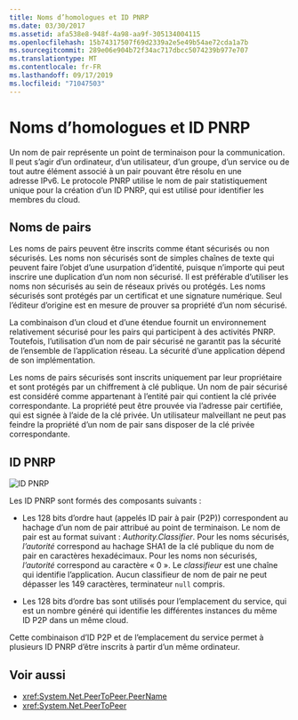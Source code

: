 ```yaml
---
title: Noms d’homologues et ID PNRP
ms.date: 03/30/2017
ms.assetid: afa538e8-948f-4a98-aa9f-305134004115
ms.openlocfilehash: 15b74317507f69d2339a2e5e49b54ae72cda1a7b
ms.sourcegitcommit: 289e06e904b72f34ac717dbcc5074239b977e707
ms.translationtype: MT
ms.contentlocale: fr-FR
ms.lasthandoff: 09/17/2019
ms.locfileid: "71047503"
---
```

# <a name="peer-names-and-pnrp-ids"></a>Noms d’homologues et ID PNRP
Un nom de pair représente un point de terminaison pour la communication. Il peut s’agir d’un ordinateur, d’un utilisateur, d’un groupe, d’un service ou de tout autre élément associé à un pair pouvant être résolu en une adresse IPv6. Le protocole PNRP utilise le nom de pair statistiquement unique pour la création d’un ID PNRP, qui est utilisé pour identifier les membres du cloud.  
  
## <a name="peer-names"></a>Noms de pairs  
 Les noms de pairs peuvent être inscrits comme étant sécurisés ou non sécurisés. Les noms non sécurisés sont de simples chaînes de texte qui peuvent faire l’objet d’une usurpation d’identité, puisque n’importe qui peut inscrire une duplication d’un nom non sécurisé. Il est préférable d’utiliser les noms non sécurisés au sein de réseaux privés ou protégés. Les noms sécurisés sont protégés par un certificat et une signature numérique. Seul l’éditeur d’origine est en mesure de prouver sa propriété d’un nom sécurisé.  
  
 La combinaison d’un cloud et d’une étendue fournit un environnement relativement sécurisé pour les pairs qui participent à des activités PNRP. Toutefois, l’utilisation d’un nom de pair sécurisé ne garantit pas la sécurité de l’ensemble de l’application réseau. La sécurité d’une application dépend de son implémentation.  
  
 Les noms de pairs sécurisés sont inscrits uniquement par leur propriétaire et sont protégés par un chiffrement à clé publique. Un nom de pair sécurisé est considéré comme appartenant à l’entité pair qui contient la clé privée correspondante. La propriété peut être prouvée via l’adresse pair certifiée, qui est signée à l’aide de la clé privée. Un utilisateur malveillant ne peut pas feindre la propriété d’un nom de pair sans disposer de la clé privée correspondante.  
  
## <a name="pnrp-ids"></a>ID PNRP  
 ![ID PNRP](./media/fdc9e8a0-4a1c-488d-a019-bc3a1973220c.gif "fdc9e8a0-4a1c-488d-a019-bc3a1973220c")  
  
 Les ID PNRP sont formés des composants suivants :  
  
- Les 128 bits d’ordre haut (appelés ID pair à pair (P2P)) correspondent au hachage d’un nom de pair attribué au point de terminaison. Le nom de pair est au format suivant : *Authority.Classifier*. Pour les noms sécurisés, *l’autorité* correspond au hachage SHA1 de la clé publique du nom de pair en caractères hexadécimaux. Pour les noms non sécurisés, *l’autorité* correspond au caractère « 0 ». Le *classifieur* est une chaîne qui identifie l’application. Aucun classifieur de nom de pair ne peut dépasser les 149 caractères, terminateur `null` compris.  
  
- Les 128 bits d’ordre bas sont utilisés pour l’emplacement du service, qui est un nombre généré qui identifie les différentes instances du même ID P2P dans un même cloud.  
  
 Cette combinaison d’ID P2P et de l’emplacement du service permet à plusieurs ID PNRP d’être inscrits à partir d’un même ordinateur.  
  
## <a name="see-also"></a>Voir aussi

- <xref:System.Net.PeerToPeer.PeerName>
- <xref:System.Net.PeerToPeer>
